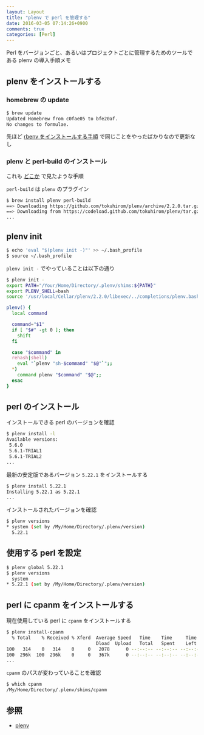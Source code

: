 ```yaml
---
layout: Layout
title: "plenv で perl を管理する"
date: 2016-03-05 07:14:26+0900
comments: true
categories: [Perl]
---
```


Perl をバージョンごと、あるいはプロジェクトごとに管理するためのツールである plenv の導入手順メモ

## plenv をインストールする
### homebrew の update
```bash
$ brew update
Updated Homebrew from c0fae05 to bfe20af.
No changes to formulae.
```
先ほど [rbenv をインストールする手順](http://blog.sojiro.me/blog/2016/03/05/management-ruby-versions-by-rbenv/) で同じことをやったばかりなので更新なし

### plenv と perl-build のインストール
これも [どこか](http://blog.sojiro.me/blog/2016/03/05/management-ruby-versions-by-rbenv/) で見たような手順

`perl-build` は `plenv` のプラグイン

```bash
$ brew install plenv perl-build
==> Downloading https://github.com/tokuhirom/plenv/archive/2.2.0.tar.gz
==> Downloading from https://codeload.github.com/tokuhirom/plenv/tar.gz/2.2.0
...
```

## plenv init
```bash
$ echo 'eval "$(plenv init -)"' >> ~/.bash_profile
$ source ~/.bash_profile
```

 `plenv init -` でやっていることは以下の通り

```bash
$ plenv init -
export PATH="/Your/Home/Directory/.plenv/shims:${PATH}"
export PLENV_SHELL=bash
source '/usr/local/Cellar/plenv/2.2.0/libexec/../completions/plenv.bash'

plenv() {
  local command

  command="$1"
  if [ "$#" -gt 0 ]; then
    shift
  fi

  case "$command" in
  rehash|shell)
    eval "`plenv "sh-$command" "$@"`";;
  *)
    command plenv "$command" "$@";;
  esac
}
```

## perl のインストール
インストールできる perl のバージョンを確認
```bash
$ plenv install -l
Available versions:
 5.6.0
 5.6.1-TRIAL1
 5.6.1-TRIAL2
...
```

最新の安定版であるバージョン `5.22.1` をインストールする
```bash
$ plenv install 5.22.1
Installing 5.22.1 as 5.22.1
...
```

インストールされたバージョンを確認
```bash
$ plenv versions
* system (set by /My/Home/Directory/.plenv/version)
  5.22.1
```

## 使用する perl を設定
```bash
$ plenv global 5.22.1
$ plenv versions
  system
* 5.22.1 (set by /My/Home/Directory/.plenv/version)
```

## perl に cpanm をインストールする
現在使用している perl に `cpanm` をインストールする
```bash
$ plenv install-cpanm
  % Total    % Received % Xferd  Average Speed   Time    Time     Time  Current
                                 Dload  Upload   Total   Spent    Left  Speed
100   314    0   314    0     0   2078      0 --:--:-- --:--:-- --:--:--  2079
100  296k  100  296k    0     0   367k      0 --:--:-- --:--:-- --:--:-- 2135k
...
```

 `cpanm` のパスが変わっていることを確認
```bash
$ which cpanm
/My/Home/Directory/.plenv/shims/cpanm
```

## 参照
* [plenv](https://github.com/tokuhirom/plenv)
